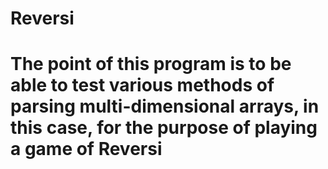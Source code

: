 # Reversi
# The point of this program is to be able to test various methods of parsing multi-dimensional arrays, in this case, for the purpose of playing a game of Reversi
